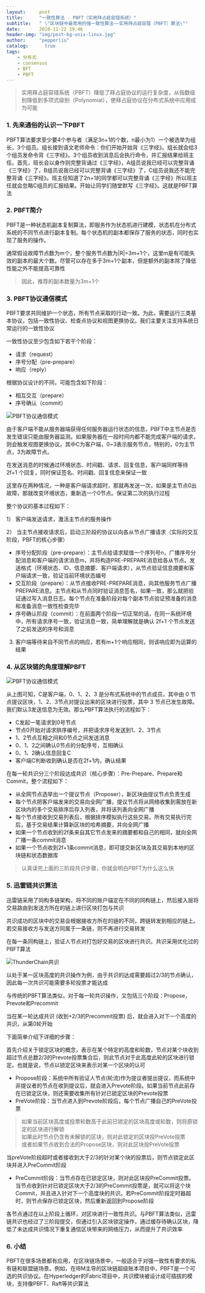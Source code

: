 ```yaml
---
layout:     post
title:      "一致性算法 - PBFT（实用拜占庭容错系统）"
subtitle:   " \"区块链中最常用的强一致性算法——实用拜占庭容错（PBFT）算法\""
date:       2018-11-22 19:46
header-img: "img/post-bg-unix-linux.jpg"
author:     "pepperliu"
catalog:      true
tags:
    - 分布式
    - consensus
    - BFT
    - PBFT
---
```


> 实用拜占庭容错系统（PBFT）降低了拜占庭协议的运行复杂度，从指数级别降低到多项式级别（Polynomial），使拜占庭协议在分布式系统中应用成为可能

### 1. 先来通俗的认识一下PBFT

PBFT算法要求至少要4个参与者（满足3n+1的个数，n最小为1）一个被选举为组长，3个组员。组长接到语文老师命令：你们开始开始背《三字经》。组长就会给3个组员发命令背《三字经》。3个组员收到消息后会执行命令，并汇报结果给班主任。首先，班长会以身作则完整背诵过《三字经》，A组员说我已经可以完整背诵《三字经》了，B组员说我已经可以完整背诵《三字经》了，C组员说我还不能完整背诵《三字经》。班主任知道了2n+1的同学都可以完整背诵《三字经》所以班主任就会忽略C组员的汇报结果。开始让同学们随堂默写《三字经》。这就是PBFT算法

### 2. PBFT简介

PBFT是一种状态机副本复制算法，即服务作为状态机进行建模，状态机在分布式系统的不同节点进行副本复制。每个状态机的副本都保存了服务的状态，同时也实现了服务的操作。

通常假设故障节点数为m个，整个服务节点数为\|R\|\=3m\+1个，这里m是有可能失效的副本的最大个数。尽管可以存在多于3m\+1个副本，但是额外的副本除了降低性能之外不能提高可靠性

> 因此，推荐的副本数量为3m+1个

### 3. PBFT协议通信模式

PBFT要求共同维护一个状态，所有节点采取的行动一致。为此，需要运行三类基本协议，包括一致性协议、检查点协议和视图更换协议。我们主要关注支持系统日常运行的一致性协议

一致性协议至少包含如下若干个阶段：

- 请求（request）
- 序号分配（pre-prepare）
- 响应（reply）

根据协议设计的不同，可能包含如下阶段：

- 相互交互（prepare）
- 序号确认（commit）

![PBFT协议通信模式](http://blog.lpc-win32.com/img/2018-11-22/5.png)

由于客户端不能从服务器端获得任何服务器运行状态的信息，PBFT中主节点是否发生错误只能由服务器监测。如果服务器在一段时间内都不能完成客户端的请求，则会触发视图更换协议。其中C为客户端，0~3表示服务节点，特别的，0为主节点，3为故障节点。

在发送消息的时候通过环境状态、时间戳、请求、回复信息，客户端同样等待 2f+1 个回复，同时保证签名、时间戳、回复信息来保证一致

这里存在两种情况，一种是客户端请求超时，那就再发送一次，如果是主节点0出故障，那就改变环境状态，重新选一个0节点。保证第二次的执行过程

整个协议的基本过程如下：

1） 客户端发送请求，激活主节点的服务操作

2） 当主节点接收请求后，启动三阶段的协议以向各从节点广播请求（实际的交互阶段，PBFT的核心步骤）

- 序号分配阶段（pre\-prepare）：主节点给请求赋值一个序列号n，广播序号分配消息和客户端的请求消息m，并将构造PRE-PREPARE消息给各从节点。发送格式（环境状态、ID、信息摘要、客户端请求），从节点验证信息摘要和客户端请求一致，验证当前环境状态编号
- 交互阶段（prepare）：从节点接收PRE-PREPARE消息，向其他服务节点广播PREPARE消息。主节点和从节点同时验证消息签名，如果一致，那么就把验证通过写入消息日志。每个节点在准备阶段对每个副本节点验证预准备的消息和准备消息一致性检查完毕
- 序号确认阶段（commit）：在前面两个阶段一切正常的话，在同一系统环境中，所有请求序号一致，验证消息一致，简单理解就是确认 2f\+1 个节点发送了之前发送的序号和消息

3) 客户端等待来自不同节点的响应，若有m\+1个响应相同，则该响应即为运算的结果

### 4. 从区块链的角度理解PBFT

![PBFT协议通信模式](http://blog.lpc-win32.com/img/2018-11-22/5.png)

从上图可知，C是客户端，0、1、2、3 是分布式系统中的节点成员，其中由 0 节点提议区块，1、2、3节点对提议出来的区块进行投票，其中 3 节点已发生故障。我们默认3发送信息为无效。那么PBFT算法执行的流程如下：

- C发起一笔请求到0号节点
- 节点0开始对请求排序编号，并把请求序号发送到1、2、3节点
- 1、2节点互相之间和0节点之间发送消息
- 0、1、2之间确认0节点的分配序号，互相确认
- 0、1、2确认信息回复C
- 客户端C判断收到确认是否在2f\+1内，确认结果

在每一轮共识分三个阶段达成共识（核心步骤）：Pre\-Prepare、Prepare和Commit，整个流程如下：

- 从全网节点选举出一个提议节点（Proposer），新区块由提议节点负责生成
- 每个节点把客户端发来的交易向全网广播，提议节点将从网络收集到需放在新区块内的多个交易排序后存入列表，并将该列表向全网广播
- 每个节点接收到交易列表后，根据排序模拟执行这些交易。所有交易执行完后，基于交易结果计算新区块的哈希摘要，并向全网广播
- 如果一个节点收到的2f条来自其它节点发来的摘要都和自己的相同，就向全网广播一条commit消息
- 如果一个节点收到2f\+1条commit消息，即可提交新区块及其交易到本地的区块链和状态数据库

> 认真读完上面的三阶段共识步骤，你就会明白PBFT为什么这么快

### 5. 迅雷链共识算法

迅雷链采用了同构多链架构，将不同的账户锚定在不同的同构链上，然后接入层将交易路由到发送方所在的链上进行区块打包与共识

共识成功的区块中的交易会根据接收方所在的链的不同，跨链转发到相应的链上。若交易接收方与发送方同属于一条链，则不再进行交易转发

在每一条同构链上，验证人节点对打包好交易的区块进行共识。共识采用优化过的PBFT算法

![ThunderChain共识](http://blog.lpc-win32.com/img/2018-11-22/6.jpg)

以处于某一区块高度的共识操作为例，由于共识的达成需要超过2\/3的节点确认，因此每一次共识可能需要多轮投票才能达成

与传统的PBFT算法类似，对于每一轮共识操作，又包括三个阶段：Propose，Prevote和Precommit

当在某一轮达成共识 (收到\+2\/3的Precommit投票) 后，就会进入对下一个高度的共识，从第0轮开始

下面简单介绍下详细的步骤：

首先介绍关于锁定区块的概念，表示在某个特定的高度和轮数，节点对某个块收到超过节点总数2\/3的Prevote投票集合后，则此节点对于此高度此轮的区块进行锁定。也就是说，节点以锁定区块来表示对某一个区块的认可

- Propose阶段：系统中所有验证人节点(轮流)作为提议者提出提议，而系统中非提议者的节点在收到提议后，就会进入Prevote阶段。如果当前节点此前存在已锁定区块，则还需要收集所有针对已锁定区块的Prevote投票
- PreVote阶段：当节点进入到Prevote阶段后，每个节点广播自己的PreVote投票

> 如果当前区块高度或投票轮数高于此前已锁定的区块高度或轮数，则将原锁定的区块进行解锁  
如果此时节点仍含有未解锁的区块，则对此锁定的区块投PreVote投票  
或者如果节点收到合法的Propose区块，则对此区块投PreVote投票

当preVote阶段超时或者接收到大于2\/3的针对某个块的投票后，则节点锁定此区块并进入PreCommit阶段

- PreCommit阶段：当节点存在已锁定区块，则对此区块投PreCommit投票。当节点收到针对已锁定区块大于2\/3的PreCommit投票是，就可以将这个块 Commit，并且进入针对下一个高度块的共识。若PreCommit阶段定时器超时，则节点保存已锁定区块，然后重新返回到Propose阶段

各节点通过在以上阶段上循环，对区块进行一致性共识。与PBFT算法类似，迅雷链共识也经过了三阶段提交，但通过引入区块锁定操作，通过缓存待确认区块，降低了未达成共识情况下重复通信区块带来的网络压力，从而提升了共识效率

### 6. 小结

PBFT在很多场景都有应用，在区块链场景中，一般适合于对强一致性有要求的私有链和联盟链场景。例如，在IBM主导的区块链超级账本项目中，PBFT是一个可选的共识协议。在Hyperledger的Fabric项目中，共识模块被设计成可插拔的模块，支持像PBFT、Raft等共识算法
